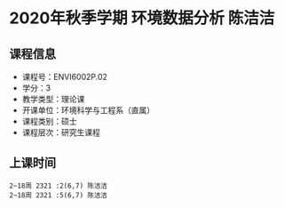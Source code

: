 # 2020年秋季学期 环境数据分析 陈洁洁






## 课程信息

- 课程号：ENVI6002P.02
- 学分：3
- 教学类型：理论课
- 开课单位：环境科学与工程系（直属）
- 课程类别：硕士
- 课程层次：研究生课程

## 上课时间

```
2~18周 2321 :2(6,7) 陈洁洁
2~18周 2321 :5(6,7) 陈洁洁
```

